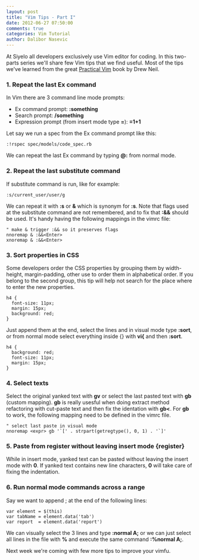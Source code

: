 ```yaml
---
layout: post
title: "Vim Tips - Part I"
date: 2012-06-27 07:50:00
comments: true
categories: Vim Tutorial
author: Dalibor Nasevic
---
```


At Siyelo all developers exclusively use Vim editor for coding. In this two-parts series we'll share few Vim tips that we find useful. Most of the tips we've learned from the great [Practical Vim](http://pragprog.com/book/dnvim/practical-vim) book by Drew Neil.

### 1. Repeat the last Ex command

In Vim there are 3 command line mode prompts:

* Ex command prompt: **:something**
* Search prompt: **/something**
* Expression prompt (from insert mode type <b><C-r>=</b>): **=1+1**

Let say we run a spec from the Ex command prompt like this:

``` vim
:!rspec spec/models/code_spec.rb
```

We can repeat the last Ex command by typing **@:** from normal mode.

### 2. Repeat the last substitute command

If substitute command is run, like for example:

``` vim
:s/current_user/user/g
```

We can repeat it with **:s** or **&** which is synonym for **:s**. Note that flags used at the substitute command are not remembered, and to fix that **:&&** should be used. It's handy having the following mappings in the vimrc file:

``` vim
" make & trigger :&& so it preserves flags
nnoremap & :&&<Enter>
xnoremap & :&&<Enter>
```

### 3. Sort properties in CSS

Some developers order the CSS properties by grouping them by width-height, margin-padding, other use to order them in alphabetical order. If you belong to the second group, this tip will help not search for the place where to enter the new properties.

``` vim
h4 {
  font-size: 11px;
  margin: 15px;
  background: red;
}
```

Just append them at the end, select the lines and in visual mode type **:sort**, or from normal mode select everything inside {} with **vi{** and then **:sort**.

``` vim
h4 {
  background: red;
  font-size: 11px;
  margin: 15px;
}
```

### 4. Select texts

Select the original yanked text with **gv** or select the last pasted text with **gb** (custom mapping). **gb** is really usesful when doing extract method refactoring with cut-paste text and then fix the identation with **gb<**. For **gb** to work, the following mapping need to be defined in the vimrc file.

``` vim
" select last paste in visual mode
nnoremap <expr> gb '`[' . strpart(getregtype(), 0, 1) . '`]'
```

### 5. Paste from register without leaving insert mode <C-r>{register}

While in insert mode, yanked text can be pasted without leaving the insert mode with **<C-r>0**. If yanked text contains new line characters, **<C-r><C-p>0** will take care of fixing the indentation.

### 6. Run normal mode commands across a range

Say we want to append ; at the end of the following lines:

``` vim
var element = $(this)
var tabName = element.data('tab')
var report  = element.data('report')
```

We can visually select the 3 lines and type **:normal A;** or we can just select all lines in the file with **%** and execute the same command **:%normal A;**.

Next week we're coming with few more tips to improve your vimfu.
